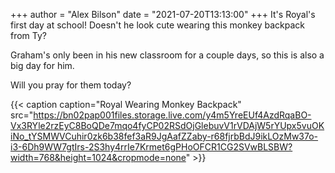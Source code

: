 +++
author = "Alex Bilson"
date = "2021-07-20T13:13:00"
+++
It's Royal's first day at school! Doesn't he look cute wearing this monkey backpack from Ty?

Graham's only been in his new classroom for a couple days, so this is also a big day for him.

Will you pray for them today?

{{< caption caption="Royal Wearing Monkey Backpack" src="https://bn02pap001files.storage.live.com/y4m5YreEUf4AzdRqaBO-Vx3RYle2rzEyC8BoQDe7mqo4fyCP02RSdOjGlebuvV1rVDAjW5rYUpx5vuOKiNo_tYSMWVCuhir0zk6b38fef3aR9JgAafZZaby-r68fjrbBdJ9ikLOzMw37o-i3-6Dh9WW7gtIrs-2S3hy4rrIe7Krmet6gPHoOFCR1CG2SVwBLSBW?width=768&height=1024&cropmode=none" >}}

